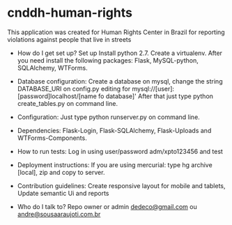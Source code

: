 # cnddh-human-rights
This application was created for Human Rights Center in Brazil for reporting violations against people that live in streets

* How do I get set up? Set up Install python 2.7. Create a virtualenv. After you need install the following packages: Flask, MySQL-python, SQLAlchemy, WTForms.

* Database configuration:  Create a database on mysql, change the string DATABASE_URI on config.py editing for mysql://[user]:[password]localhost/[name fo database]' After that just type python create_tables.py on command line.

* Configuration: Just type python runserver.py on command line.

* Dependencies: Flask-Login, Flask-SQLAlchemy, Flask-Uploads and WTForms-Components.

* How to run tests: Log in using user/password adm/xpto123456 and test

* Deployment instructions: If you are using mercurial: type hg archive [local], zip and copy to server. 

* Contribution guidelines: Create responsive layout for mobile and tablets, Update semantic Ui and reports

* Who do I talk to? Repo owner or admin dedeco@gmail.com ou andre@sousaaraujoti.com.br
